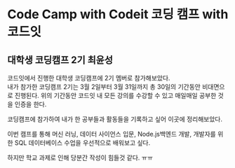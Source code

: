# Code Camp with Codeit  코딩 캠프 with 코드잇

## 대학생 코딩캠프 2기 최윤성

코드잇에서 진행한 대학생 코딩캠프에 2기 멤버로 참가해보았다.<br>
내가 참가한 코딩캠프 2기는 3월 2일부터 3월 31일까지 총 30일의 기간동안 비대면으로 진행된다. 위의 기간동안 코드잇 내 모든 강의를 수강할 수 있고 매일매일 공부한 것을 인증을 한다.

코딩캠프에 참가하여 내가 한 공부들과 활동들을 기록하고 싶어 이곳에 정리해보았다.

이번 캠프를 통해 머신 러닝, 데이터 사이언스 입문, Node.js백엔드 개발, 개발자를 위한 SQL 데이터베이스 수업을 우선적으로 배워보고 싶다.

하지만 학교 과제로 인해 당분간 작성이 힘들것 같다. ㅠㅠ